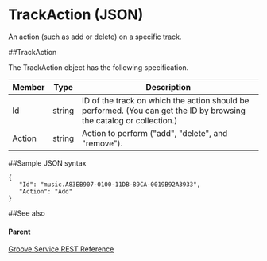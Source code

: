 # TrackAction (JSON)        

An action (such as add or delete) on a specific track. 

##TrackAction


The TrackAction object has the following specification.

| **Member** | **Type** | **Description**                                                                                                      |
|------------|----------|----------------------------------------------------------------------------------------------------------------------|
| Id         | string   | ID of the track on which the action should be performed. (You can get the ID by browsing the catalog or collection.) |
| Action     | string   | Action to perform ("add", "delete", and "remove").                                                                   |

##Sample JSON syntax
```
{
   "Id": "music.A83EB907-0100-11DB-89CA-0019B92A3933",
   "Action": "Add"
}
```
##See also


#### Parent  

[Groove Service REST Reference](Groove%20Service%20REST$20Reference.md)
